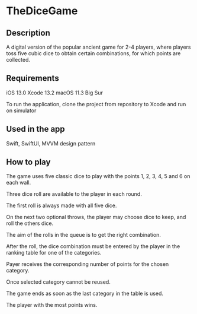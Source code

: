 # TheDiceGame

## Description

A digital version of the popular ancient game for 2-4 players, where players
toss five cubic dice to obtain certain combinations, for which points are
collected.


## Requirements

iOS 13.0
Xcode 13.2
macOS 11.3 Big Sur 


To run the application, clone the project from repository to Xcode and run on simulator


## Used in the app

Swift, SwiftUI, MVVM design pattern

## How to play

The game uses five classic dice to play with the points 1, 2, 3, 4, 5 and 6 on each wall.

Three dice roll are available to the player in each round.

The first roll is always made with all five dice.

On the next two optional throws, the player may choose dice to keep, and roll the others dice.

The aim of the rolls in the queue is to get the right combination.

After the roll, the dice combination must be entered by the player in the ranking table for one of the categories.

Payer receives the corresponding number of points for the chosen category.

Once selected category cannot be reused.

The game ends as soon as the last category in the table is used.

The player with the most points wins.

